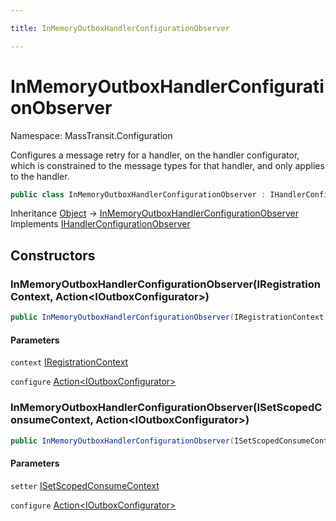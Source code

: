 ```yaml
---

title: InMemoryOutboxHandlerConfigurationObserver

---
```


# InMemoryOutboxHandlerConfigurationObserver

Namespace: MassTransit.Configuration

Configures a message retry for a handler, on the handler configurator, which is constrained to
 the message types for that handler, and only applies to the handler.

```csharp
public class InMemoryOutboxHandlerConfigurationObserver : IHandlerConfigurationObserver
```

Inheritance [Object](https://learn.microsoft.com/en-us/dotnet/api/system.object) → [InMemoryOutboxHandlerConfigurationObserver](../masstransit-configuration/inmemoryoutboxhandlerconfigurationobserver)<br/>
Implements [IHandlerConfigurationObserver](../../masstransit-abstractions/masstransit/ihandlerconfigurationobserver)

## Constructors

### **InMemoryOutboxHandlerConfigurationObserver(IRegistrationContext, Action\<IOutboxConfigurator\>)**

```csharp
public InMemoryOutboxHandlerConfigurationObserver(IRegistrationContext context, Action<IOutboxConfigurator> configure)
```

#### Parameters

`context` [IRegistrationContext](../../masstransit-abstractions/masstransit/iregistrationcontext)<br/>

`configure` [Action\<IOutboxConfigurator\>](https://learn.microsoft.com/en-us/dotnet/api/system.action-1)<br/>

### **InMemoryOutboxHandlerConfigurationObserver(ISetScopedConsumeContext, Action\<IOutboxConfigurator\>)**

```csharp
public InMemoryOutboxHandlerConfigurationObserver(ISetScopedConsumeContext setter, Action<IOutboxConfigurator> configure)
```

#### Parameters

`setter` [ISetScopedConsumeContext](../masstransit/isetscopedconsumecontext)<br/>

`configure` [Action\<IOutboxConfigurator\>](https://learn.microsoft.com/en-us/dotnet/api/system.action-1)<br/>
